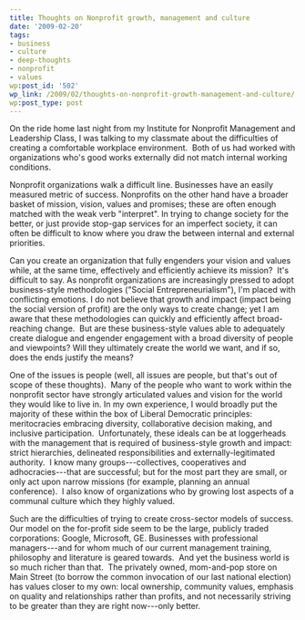 ```yaml
---
title: Thoughts on Nonprofit growth, management and culture
date: '2009-02-20'
tags:
- business
- culture
- deep-thoughts
- nonprofit
- values
wp:post_id: '502'
wp_link: /2009/02/thoughts-on-nonprofit-growth-management-and-culture/
wp:post_type: post
---
```


On the ride home last night from my Institute for Nonprofit Management and Leadership Class, I was talking to my classmate about the difficulties of creating a comfortable workplace environment.  Both of us had worked with organizations who's good works externally did not match internal working conditions.

Nonprofit organizations walk a difficult line. Businesses have an easily measured metric of success. Nonprofits on the other hand have a broader basket of mission, vision, values and promises; these are often enough matched with the weak verb "interpret". In trying to change society for the better, or just provide stop-gap services for an imperfect society, it can often be difficult to know where you draw the between internal and external priorities.

Can you create an organization that fully engenders your vision and values while, at the same time, effectively and efficiently achieve its mission?  It's difficult to say. As nonprofit organizations are increasingly pressed to adopt business-style methodologies ("Social Entrepreneurialism"), I'm placed with conflicting emotions. I do not believe that growth and impact (impact being the social version of profit) are the only ways to create change; yet I am aware that these methodologies can quickly and efficiently affect broad-reaching change.  But are these business-style values able to adequately create dialogue and engender engagement with a broad diversity of people and viewpoints? Will they ultimately create the world we want, and if so, does the ends justify the means?

One of the issues is people (well, all issues are people, but that's out of scope of these thoughts).  Many of the people who want to work within the nonprofit sector have strongly articulated values and vision for the world they would like to live in. In my own experience, I would broadly put the majority of these within the box of Liberal Democratic principles: meritocracies embracing diversity, collaborative decision making, and inclusive participation.  Unfortunately, these ideals can be at loggerheads with the management that is required of business-style growth and impact: strict hierarchies, delineated responsibilities and externally-legitimated authority.  I know many groups---collectives, cooperatives and adhocracies---that are successful; but for the most part they are small, or only act upon narrow missions (for example, planning an annual conference).  I also know of organizations who by growing lost aspects of a communal culture which they highly valued.

Such are the difficulties of trying to create cross-sector models of success.  Our model on the for-profit side seem to be the large, publicly traded corporations: Google, Microsoft, GE. Businesses with professional managers---and for whom much of our current management training, philosophy and literature is geared towards.  And yet the business world is so much richer than that.  The privately owned, mom-and-pop store on Main Street (to borrow the common invocation of our last national election) has values closer to my own: local ownership, community values, emphasis on quality and relationships rather than profits, and not necessarily striving to be greater than they are right now---only better.
